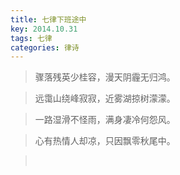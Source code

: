 ```yaml
---
title: 七律下班途中
key: 2014.10.31
tags: 七律
categories: 律诗
---
```


<blockquote class="blockquote-center">骤落残英少桂容，漫天阴霾无归鸿。
</blockquote>
<blockquote class="blockquote-center">远霭山绕峰寂寂，近雾湖掠树濛濛。
</blockquote>
<blockquote class="blockquote-center">一路湿滑不怪雨，满身凄冷何怨风。
</blockquote>
<blockquote class="blockquote-center">心有热情人却凉，只因飘零秋尾中。
</blockquote>
<blockquote class="blockquote-center"></br>
</blockquote>
